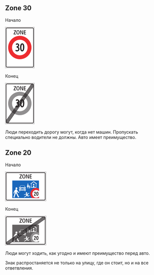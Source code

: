 ## Zone 30
Начало

![Зона 30](../images/zone30.png)

Конец

![Конец зоны 30](../images/zone30end.png)

Люди переходить дорогу могут, когда нет машин. Пропускать специально водители не должны. Авто имеет преимущество.

## Zone 20

Начало

![Зона 20](../images/zone20.png)

Конец

![Зона 20 конец](../images/zone20end.png)

Люди могут ходить, как угодно и имеют преимущество перед авто.

Знак распростаняется не только на улицу, где он стоит, но и на все ответвления.